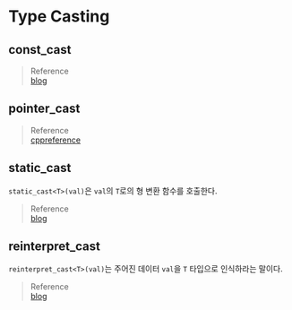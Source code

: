 # Type Casting

## const_cast

> Reference  
> [blog](https://hwan-shell.tistory.com/215)

## pointer_cast

> Reference  
> [cppreference](https://en.cppreference.com/w/cpp/memory/shared_ptr/pointer_cast)

## static_cast
`static_cast<T>(val)`은 `val`의 `T`로의 형 변환 함수를 호출한다.

> Reference  
> [blog](https://blog.naver.com/wkdghcjf1234/220210906503)  

## reinterpret_cast
`reinterpret_cast<T>(val)`는 주어진 데이터 `val`을 `T` 타입으로 인식하라는 말이다.

> Reference  
> [blog](https://blog.naver.com/wkdghcjf1234/220210906503)  